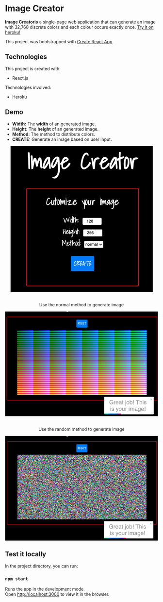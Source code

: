 # Image Creator
**Image Creatoris** a single-page web application that can generate an image with 32,768 discrete colors and each colour occurs exactly once. [Try it on heroku!](https://image-creator-0518.herokuapp.com/)

This project was bootstrapped with [Create React App](https://github.com/facebook/create-react-app).

## Technologies
This project is created with:
* React.js

Technologies involved: 
* Heroku

## Demo
* **Width:**  The **width** of an generated image.
* **Height:**  The **height** of an generated image.
* **Method:** The method to distribute colors.
* **CREATE:** Generate an image based on user input.

<div align="center">
  <img src="demo/demo1.png">
  <br></br>
  <p>Use the normal method to generate image</p>
  <img src="demo/demo2.png">
  <br></br>
  <p>Use the random method to generate image</p>
  <img src="demo/demo3.png">
</div>


## Test it locally
In the project directory, you can run:
### `npm start`

Runs the app in the development mode.\
Open [http://localhost:3000](http://localhost:3000) to view it in the browser.



